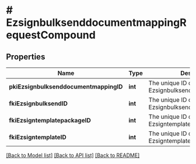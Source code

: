# # EzsignbulksenddocumentmappingRequestCompound

## Properties

Name | Type | Description | Notes
------------ | ------------- | ------------- | -------------
**pkiEzsignbulksenddocumentmappingID** | **int** | The unique ID of the Ezsignbulksenddocumentmapping. | [optional]
**fkiEzsignbulksendID** | **int** | The unique ID of the Ezsignbulksend |
**fkiEzsigntemplatepackageID** | **int** | The unique ID of the Ezsigntemplatepackage | [optional]
**fkiEzsigntemplateID** | **int** | The unique ID of the Ezsigntemplate | [optional]

[[Back to Model list]](../../README.md#models) [[Back to API list]](../../README.md#endpoints) [[Back to README]](../../README.md)
